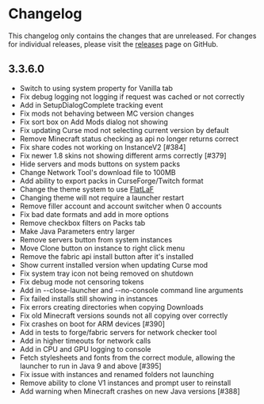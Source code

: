 # Changelog

This changelog only contains the changes that are unreleased. For changes for individual releases, please visit the
[releases](https://github.com/ATLauncher/ATLauncher/releases) page on GitHub.

## 3.3.6.0

- Switch to using system property for Vanilla tab
- Fix debug logging not logging if request was cached or not correctly
- Add in SetupDialogComplete tracking event
- Fix mods not behaving between MC version changes
- Fix sort box on Add Mods dialog not showing
- Fix updating Curse mod not selecting current version by default
- Remove Minecraft status checking as api no longer returns correct
- Fix share codes not working on InstanceV2 [#384]
- Fix newer 1.8 skins not showing different arms correctly [#379]
- Hide servers and mods buttons on system packs
- Change Network Tool's download file to 100MB
- Add ability to export packs in CurseForge/Twitch format
- Change the theme system to use [FlatLaF](https://github.com/JFormDesigner/FlatLaf)
- Changing theme will not require a launcher restart
- Remove filler account and account switcher when 0 accounts
- Fix bad date formats and add in more options
- Remove checkbox filters on Packs tab
- Make Java Parameters entry larger
- Remove servers button from system instances
- Move Clone button on instance to right click menu
- Remove the fabric api install button after it's installed
- Show current installed version when updating Curse mod
- Fix system tray icon not being removed on shutdown
- Fix debug mode not censoring tokens
- Add in --close-launcher and --no-console command line arguments
- Fix failed installs still showing in instances
- Fix errors creating directories when copying Downloads
- Fix old Minecraft versions sounds not all copying over correctly
- Fix crashes on boot for ARM devices [#390]
- Add in tests to forge/fabric servers for network checker tool
- Add in higher timeouts for network calls
- Add in CPU and GPU logging to console
- Fetch stylesheets and fonts from the correct module, allowing the launcher to run in Java 9 and above [#395]
- Fix issue with instances and renamed folders not launching
- Remove ability to clone V1 instances and prompt user to reinstall
- Add warning when Minecraft crashes on new Java versions [#388]
